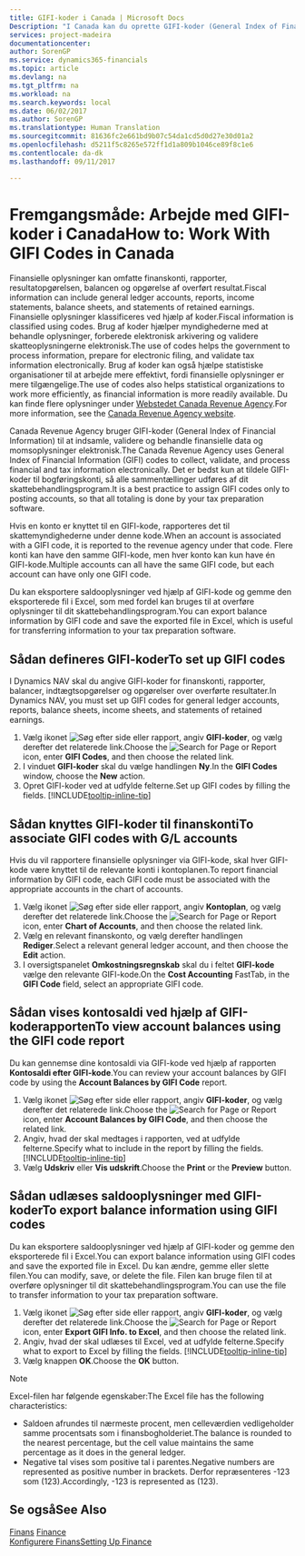 ```yaml
---
title: GIFI-koder i Canada | Microsoft Docs
Description: "I Canada kan du oprette GIFI-koder (General Index of Financial Information) og knytte dem til bogføringskonti"
services: project-madeira
documentationcenter: 
author: SorenGP
ms.service: dynamics365-financials
ms.topic: article
ms.devlang: na
ms.tgt_pltfrm: na
ms.workload: na
ms.search.keywords: local
ms.date: 06/02/2017
ms.author: SorenGP
ms.translationtype: Human Translation
ms.sourcegitcommit: 81636fc2e661bd9b07c54da1cd5d0d27e30d01a2
ms.openlocfilehash: d5211f5c8265e572ff1d1a809b1046ce89f8c1e6
ms.contentlocale: da-dk
ms.lasthandoff: 09/11/2017

---
```

# <a name="how-to-work-with-gifi-codes-in-canada"></a><span data-ttu-id="0d2cc-103">Fremgangsmåde: Arbejde med GIFI-koder i Canada</span><span class="sxs-lookup"><span data-stu-id="0d2cc-103">How to: Work With GIFI Codes in Canada</span></span>
<span data-ttu-id="0d2cc-104">Finansielle oplysninger kan omfatte finanskonti, rapporter, resultatopgørelsen, balancen og opgørelse af overført resultat.</span><span class="sxs-lookup"><span data-stu-id="0d2cc-104">Fiscal information can include general ledger accounts, reports, income statements, balance sheets, and statements of retained earnings.</span></span> <span data-ttu-id="0d2cc-105">Finansielle oplysninger klassificeres ved hjælp af koder.</span><span class="sxs-lookup"><span data-stu-id="0d2cc-105">Fiscal information is classified using codes.</span></span> <span data-ttu-id="0d2cc-106">Brug af koder hjælper myndighederne med at behandle oplysninger, forberede elektronisk arkivering og validere skatteoplysningerne elektronisk.</span><span class="sxs-lookup"><span data-stu-id="0d2cc-106">The use of codes helps the government to process information, prepare for electronic filing, and validate tax information electronically.</span></span> <span data-ttu-id="0d2cc-107">Brug af koder kan også hjælpe statistiske organisationer til at arbejde mere effektivt, fordi finansielle oplysninger er mere tilgængelige.</span><span class="sxs-lookup"><span data-stu-id="0d2cc-107">The use of codes also helps statistical organizations to work more efficiently, as financial information is more readily available.</span></span> <span data-ttu-id="0d2cc-108">Du kan finde flere oplysninger under [Webstedet Canada Revenue Agency](http://www.cra-arc.gc.ca/).</span><span class="sxs-lookup"><span data-stu-id="0d2cc-108">For more information, see the [Canada Revenue Agency website](http://www.cra-arc.gc.ca/).</span></span>

<span data-ttu-id="0d2cc-109">Canada Revenue Agency bruger GIFI-koder (General Index of Financial Information) til at indsamle, validere og behandle finansielle data og momsoplysninger elektronisk.</span><span class="sxs-lookup"><span data-stu-id="0d2cc-109">The Canada Revenue Agency uses General Index of Financial Information (GIFI) codes to collect, validate, and process financial and tax information electronically.</span></span> <span data-ttu-id="0d2cc-110">Det er bedst kun at tildele GIFI-koder til bogføringskonti, så alle sammentællinger udføres af dit skattebehandlingsprogram.</span><span class="sxs-lookup"><span data-stu-id="0d2cc-110">It is a best practice to assign GIFI codes only to posting accounts, so that all totaling is done by your tax preparation software.</span></span>

<span data-ttu-id="0d2cc-111">Hvis en konto er knyttet til en GIFI-kode, rapporteres det til skattemyndighederne under denne kode.</span><span class="sxs-lookup"><span data-stu-id="0d2cc-111">When an account is associated with a GIFI code, it is reported to the revenue agency under that code.</span></span> <span data-ttu-id="0d2cc-112">Flere konti kan have den samme GIFI-kode, men hver konto kan kun have én GIFI-kode.</span><span class="sxs-lookup"><span data-stu-id="0d2cc-112">Multiple accounts can all have the same GIFI code, but each account can have only one GIFI code.</span></span>

<span data-ttu-id="0d2cc-113">Du kan eksportere saldooplysninger ved hjælp af GIFI-kode og gemme den eksporterede fil i Excel, som med fordel kan bruges til at overføre oplysninger til dit skattebehandlingsprogram.</span><span class="sxs-lookup"><span data-stu-id="0d2cc-113">You can export balance information by GIFI code and save the exported file in Excel, which is useful for transferring information to your tax preparation software.</span></span>

## <a name="to-set-up-gifi-codes"></a><span data-ttu-id="0d2cc-114">Sådan defineres GIFI-koder</span><span class="sxs-lookup"><span data-stu-id="0d2cc-114">To set up GIFI codes</span></span>
<span data-ttu-id="0d2cc-115">I Dynamics NAV skal du angive GIFI-koder for finanskonti, rapporter, balancer, indtægtsopgørelser og opgørelser over overførte resultater.</span><span class="sxs-lookup"><span data-stu-id="0d2cc-115">In Dynamics NAV, you must set up GIFI codes for general ledger accounts, reports, balance sheets, income sheets, and statements of retained earnings.</span></span>

1. <span data-ttu-id="0d2cc-116">Vælg ikonet ![Søg efter side eller rapport](media/ui-search/search_small.png "Ikonet Søg efter side eller rapport"), angiv **GIFI-koder**, og vælg derefter det relaterede link.</span><span class="sxs-lookup"><span data-stu-id="0d2cc-116">Choose the ![Search for Page or Report](media/ui-search/search_small.png "Search for Page or Report icon") icon, enter **GIFI Codes**, and then choose the related link.</span></span>
2. <span data-ttu-id="0d2cc-117">I vinduet **GIFI-koder** skal du vælge handlingen **Ny**.</span><span class="sxs-lookup"><span data-stu-id="0d2cc-117">In the **GIFI Codes** window, choose the **New** action.</span></span>
3. <span data-ttu-id="0d2cc-118">Opret GIFI-koder ved at udfylde felterne.</span><span class="sxs-lookup"><span data-stu-id="0d2cc-118">Set up GIFI codes by filling the fields.</span></span> [!INCLUDE[tooltip-inline-tip](includes/tooltip-inline-tip_md.md)]

## <a name="to-associate-gifi-codes-with-gl-accounts"></a><span data-ttu-id="0d2cc-119">Sådan knyttes GIFI-koder til finanskonti</span><span class="sxs-lookup"><span data-stu-id="0d2cc-119">To associate GIFI codes with G/L accounts</span></span>
<span data-ttu-id="0d2cc-120">Hvis du vil rapportere finansielle oplysninger via GIFI-kode, skal hver GIFI-kode være knyttet til de relevante konti i kontoplanen.</span><span class="sxs-lookup"><span data-stu-id="0d2cc-120">To report financial information by GIFI code, each GIFI code must be associated with the appropriate accounts in the chart of accounts.</span></span>

1. <span data-ttu-id="0d2cc-121">Vælg ikonet ![Søg efter side eller rapport](media/ui-search/search_small.png "Ikonet Søg efter side eller rapport"), angiv **Kontoplan**, og vælg derefter det relaterede link.</span><span class="sxs-lookup"><span data-stu-id="0d2cc-121">Choose the ![Search for Page or Report](media/ui-search/search_small.png "Search for Page or Report icon") icon, enter **Chart of Accounts**, and then choose the related link.</span></span>
2. <span data-ttu-id="0d2cc-122">Vælg en relevant finanskonto, og vælg derefter handlingen **Rediger**.</span><span class="sxs-lookup"><span data-stu-id="0d2cc-122">Select a relevant general ledger account, and then choose the **Edit** action.</span></span>
3. <span data-ttu-id="0d2cc-123">I oversigtspanelet **Omkostningsregnskab** skal du i feltet **GIFI-kode** vælge den relevante GIFI-kode.</span><span class="sxs-lookup"><span data-stu-id="0d2cc-123">On the **Cost Accounting** FastTab, in the **GIFI Code** field, select an appropriate GIFI code.</span></span>

## <a name="to-view-account-balances-using-the-gifi-code-report"></a><span data-ttu-id="0d2cc-124">Sådan vises kontosaldi ved hjælp af GIFI-koderapporten</span><span class="sxs-lookup"><span data-stu-id="0d2cc-124">To view account balances using the GIFI code report</span></span>
<span data-ttu-id="0d2cc-125">Du kan gennemse dine kontosaldi via GIFI-kode ved hjælp af rapporten **Kontosaldi efter GIFI-kode**.</span><span class="sxs-lookup"><span data-stu-id="0d2cc-125">You can review your account balances by GIFI code by using the **Account Balances by GIFI Code** report.</span></span>

1. <span data-ttu-id="0d2cc-126">Vælg ikonet ![Søg efter side eller rapport](media/ui-search/search_small.png "Ikonet Søg efter side eller rapport"), angiv **GIFI-koder**, og vælg derefter det relaterede link.</span><span class="sxs-lookup"><span data-stu-id="0d2cc-126">Choose the ![Search for Page or Report](media/ui-search/search_small.png "Search for Page or Report icon") icon, enter **Account Balances by GIFI Code**, and then choose the related link.</span></span>
2. <span data-ttu-id="0d2cc-127">Angiv, hvad der skal medtages i rapporten, ved at udfylde felterne.</span><span class="sxs-lookup"><span data-stu-id="0d2cc-127">Specify what to include in the report by filling the fields.</span></span> [!INCLUDE[tooltip-inline-tip](includes/tooltip-inline-tip_md.md)]
3. <span data-ttu-id="0d2cc-128">Vælg **Udskriv** eller **Vis udskrift**.</span><span class="sxs-lookup"><span data-stu-id="0d2cc-128">Choose the **Print** or the **Preview** button.</span></span>

## <a name="to-export-balance-information-using-gifi-codes"></a><span data-ttu-id="0d2cc-129">Sådan udlæses saldooplysninger med GIFI-koder</span><span class="sxs-lookup"><span data-stu-id="0d2cc-129">To export balance information using GIFI codes</span></span>
<span data-ttu-id="0d2cc-130">Du kan eksportere saldooplysninger ved hjælp af GIFI-koder og gemme den eksporterede fil i Excel.</span><span class="sxs-lookup"><span data-stu-id="0d2cc-130">You can export balance information using GIFI codes and save the exported file in Excel.</span></span> <span data-ttu-id="0d2cc-131">Du kan ændre, gemme eller slette filen.</span><span class="sxs-lookup"><span data-stu-id="0d2cc-131">You can modify, save, or delete the file.</span></span> <span data-ttu-id="0d2cc-132">Filen kan bruge filen til at overføre oplysninger til dit skattebehandlingsprogram.</span><span class="sxs-lookup"><span data-stu-id="0d2cc-132">You can use the file to transfer information to your tax preparation software.</span></span>

1. <span data-ttu-id="0d2cc-133">Vælg ikonet ![Søg efter side eller rapport](media/ui-search/search_small.png "Ikonet Søg efter side eller rapport"), angiv **GIFI-koder**, og vælg derefter det relaterede link.</span><span class="sxs-lookup"><span data-stu-id="0d2cc-133">Choose the ![Search for Page or Report](media/ui-search/search_small.png "Search for Page or Report icon") icon, enter **Export GIFI Info. to Excel**, and then choose the related link.</span></span>
2. <span data-ttu-id="0d2cc-134">Angiv, hvad der skal udlæses til Excel, ved at udfylde felterne.</span><span class="sxs-lookup"><span data-stu-id="0d2cc-134">Specify what to export to Excel by filling the fields.</span></span> [!INCLUDE[tooltip-inline-tip](includes/tooltip-inline-tip_md.md)]
3. <span data-ttu-id="0d2cc-135">Vælg knappen **OK**.</span><span class="sxs-lookup"><span data-stu-id="0d2cc-135">Choose the **OK** button.</span></span>

> [!NOTE]  
>   <span data-ttu-id="0d2cc-136">Excel-filen har følgende egenskaber:</span><span class="sxs-lookup"><span data-stu-id="0d2cc-136">The Excel file has the following characteristics:</span></span>

* <span data-ttu-id="0d2cc-137">Saldoen afrundes til nærmeste procent, men celleværdien vedligeholder samme procentsats som i finansbogholderiet.</span><span class="sxs-lookup"><span data-stu-id="0d2cc-137">The balance is rounded to the nearest percentage, but the cell value maintains the same percentage as it does in the general ledger.</span></span>
* <span data-ttu-id="0d2cc-138">Negative tal vises som positive tal i parentes.</span><span class="sxs-lookup"><span data-stu-id="0d2cc-138">Negative numbers are represented as positive number in brackets.</span></span> <span data-ttu-id="0d2cc-139">Derfor repræsenteres -123 som (123).</span><span class="sxs-lookup"><span data-stu-id="0d2cc-139">Accordingly, -123 is represented as (123).</span></span>

## <a name="see-also"></a><span data-ttu-id="0d2cc-140">Se også</span><span class="sxs-lookup"><span data-stu-id="0d2cc-140">See Also</span></span>
<span data-ttu-id="0d2cc-141">[Finans](finance.md) </span><span class="sxs-lookup"><span data-stu-id="0d2cc-141">[Finance](finance.md) </span></span>  
[<span data-ttu-id="0d2cc-142">Konfigurere Finans</span><span class="sxs-lookup"><span data-stu-id="0d2cc-142">Setting Up Finance</span></span>](finance-setup-finance.md)


